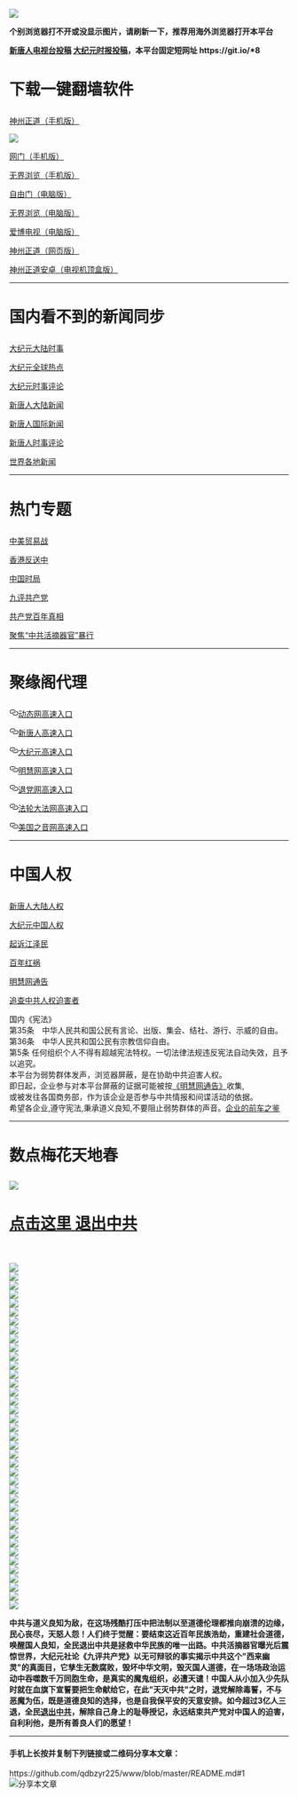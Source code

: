 <a name="1" id="1" target="_blank"></a> <span id="1"></span>
<a name="2" id="2" target="_blank"></a> <span id="2"></span>
<a name="3" id="3" target="_blank"></a> <span id="3"></span>
<a name="4" id="4" target="_blank"></a> <span id="4"></span>
<a name="5" id="5" target="_blank"></a> <span id="5"></span>
<a name="6" id="6" target="_blank"></a> <span id="6"></span>
<a name="7" id="7" target="_blank"></a> <span id="7"></span>
<a name="8" id="8" target="_blank"></a> <span id="8"></span>
<img src="https://raw.githubusercontent.com/qdbzyr225/www/master/t/fq1.jpg"><br>
<p><strong>个别浏览器打不开或没显示图片，请刷新一下，推荐用海外浏览器打开本平台</strong></p>
<p><strong><a href="https://github.com/qdbzyr225/ntdtv/blob/master/gb/contribute.md#1">新唐人电视台投稿</a>  <a href="https://github.com/qdbzyr225/djy/blob/master/gb/about-djy.md#1">大纪元时报投稿</a>，本平台固定短网址 https://git.io/*8</strong></p>

<h1><p><strong>下载一键翻墙软件</strong></p></h1>
<p><a href="https://github.com/SzzdOgate/update/raw/master/extras/SzzdOgate.apk?fldfh2">神州正道（手机版）</a><img src="https://raw.githubusercontent.com/hao369/a/master/benzoutuijian.gif" alt=""></p>
<img src="https://gitlab.com/szzdlab/www/raw/master/t/sz.jpg"><br>
<p><a href="https://gitlab.com/szzdlab/www/raw/master/szzd/oGate.apk?fldfh2">网门（手机版）</a><img src="https://raw.githubusercontent.com/hao369/a/master/benzoutuijian.gif" alt=""></p>
<p><a href="https://gitlab.com/szzdlab/www/raw/master/szzd/um.apk?raw=true">无界浏览（手机版）</a></p>
<p><a href="https://gitlab.com/szzdlab/www/raw/master/szzd/fgp.zip?fldfh2">自由门（电脑版）</a><img src="https://raw.githubusercontent.com/hao369/a/master/benzoutuijian.gif" alt=""></p>
<p><a href="https://gitlab.com/szzdlab/www/raw/master/szzd/u.zip?fldfh2">无界浏览（电脑版）</a><img src="https://raw.githubusercontent.com/hao369/a/master/benzoutuijian.gif" alt=""></p>
<p><a href="https://gitlab.com/szzdlab/www/raw/master/szzd/iPPOTV.zip">爱博电视（电脑版）</a></p>
<p><a href="https://gitlab.com/szzdlab/www/raw/master/szzd/szzdogate.rar?fldfh2">神州正道（网页版）</a></p>
<p><a href="https://gitlab.com/szzdlab/www/raw/master/szzd/SzzdOgateTV.apk?fldfh2">神州正道安卓（电视机顶盒版）</a></p>

<hr>
<h1><p><strong>国内看不到的新闻同步</strong></p></h1>
<p><a target="_blank" href="https://github.com/qdbzyr225/djy/blob/master/gb/nsc413.md?flntdtv#1">大纪元大陆时事</a></p>
<p><a target="_blank" href="https://github.com/qdbzyr225/djy/blob/master/gb/n24hr.md?flntdtv#1">大纪元全球热点</a></p>
<p><a target="_blank" href="https://github.com/qdbzyr225/djy/blob/master/gb/news392.md?flntdtv#1">大纪元时事评论</a></p>
<p><a target="_blank" href="https://github.com/qdbzyr225/ntdtv/blob/master/gb/prog204_1.md?flntdtv#1">新唐人大陆新闻</a></p>
<p><a target="_blank" href="https://github.com/qdbzyr225/ntdtv/blob/master/gb/prog202_1.md?flntdtv#1">新唐人国际新闻</a></p>
<p><a target="_blank" href="https://github.com/qdbzyr225/ntdtv/blob/master/gb/prog207_1.md?flntdtv#1">新唐人时事评论</a></p>
<p><a target="_blank" href="https://github.com/gfw-breaker/banned-news1/blob/master/README.md">世界各地新闻</a></p>
<hr>
<h1><p><strong>热门专题</strong></p></h1>
<p><a target="_blank" href="https://github.com/qdbzyr225/ntdtv/blob/master/gb/prog1745_1.md?flntdtv#1">中美贸易战</a></p>
<p><a target="_blank" href="https://github.com/qdbzyr225/ntdtv/blob/master/gb/prog205_1.md?flntdtv#1">香港反送中</a></p>
<p><a target="_blank" href="https://github.com/qdbzyr225/ntdtv/blob/master/gb/prog1138_1.md?flntdtv#1">中国时局</a></p>
<p><a target="_blank" href="https://github.com/qdbzyr225/djy/blob/master/gb/9p.md?flntdtv#1">九评共产党</a></p>
<p><a target="_blank" href="https://github.com/qdbzyr225/ntdtv/blob/master/gb/prog1647_1.md?flntdtv#1">共产党百年真相</a></p>
<p><a target="_blank" href="https://github.com/qdbzyr225/ntdtv/blob/master/gb/prog447_1.md?flntdtv#1">聚焦“中共活摘器官”暴行</a></p>


<hr><h1><p>聚缘阁代理</p></h1>
<p>
<a id="user-content-动态网高速入口" class="anchor" href="#%E5%8A%A8%E6%80%81%E7%BD%91%E9%AB%98%E9%80%9F%E5%85%A5%E5%8F%A3" aria-hidden="true"><svg class="octicon octicon-link" viewbox="0 0 16 16" version="1.1" width="16" height="16" aria-hidden="true"><path fill-rule="evenodd" d="M4 9h1v1H4c-1.5 0-3-1.69-3-3.5S2.55 3 4 3h4c1.45 0 3 1.69 3 3.5 0 1.41-.91 2.72-2 3.25V8.59c.58-.45 1-1.27 1-2.09C10 5.22 8.98 4 8 4H4c-.98 0-2 1.22-2 2.5S3 9 4 9zm9-3h-1v1h1c1 0 2 1.22 2 2.5S13.98 12 13 12H9c-.98 0-2-1.22-2-2.5 0-.83.42-1.64 1-2.09V6.25c-1.09.53-2 1.84-2 3.25C6 11.31 7.55 13 9 13h4c1.45 0 3-1.69 3-3.5S14.5 6 13 6z"></path></svg></a><a href="http://wer323.c6a.curiousengineer.com/c/bddaw/3552" rel="nofollow">动态网高速入口</a><img src="https://raw.githubusercontent.com/hao369/a/master/jygdl.gif" alt="">
</p>
<p>
<a id="user-content-新唐人高速入口" class="anchor" href="#%E6%96%B0%E5%94%90%E4%BA%BA%E9%AB%98%E9%80%9F%E5%85%A5%E5%8F%A3" aria-hidden="true"><svg class="octicon octicon-link" viewbox="0 0 16 16" version="1.1" width="16" height="16" aria-hidden="true"><path fill-rule="evenodd" d="M4 9h1v1H4c-1.5 0-3-1.69-3-3.5S2.55 3 4 3h4c1.45 0 3 1.69 3 3.5 0 1.41-.91 2.72-2 3.25V8.59c.58-.45 1-1.27 1-2.09C10 5.22 8.98 4 8 4H4c-.98 0-2 1.22-2 2.5S3 9 4 9zm9-3h-1v1h1c1 0 2 1.22 2 2.5S13.98 12 13 12H9c-.98 0-2-1.22-2-2.5 0-.83.42-1.64 1-2.09V6.25c-1.09.53-2 1.84-2 3.25C6 11.31 7.55 13 9 13h4c1.45 0 3-1.69 3-3.5S14.5 6 13 6z"></path></svg></a><a href="http://wer323.c6a.curiousengineer.com/c/bddaw/5" rel="nofollow">新唐人高速入口</a>
</p>
<p>
<a id="user-content-大纪元高速入口" class="anchor" href="#%E5%A4%A7%E7%BA%AA%E5%85%83%E9%AB%98%E9%80%9F%E5%85%A5%E5%8F%A3" aria-hidden="true"><svg class="octicon octicon-link" viewbox="0 0 16 16" version="1.1" width="16" height="16" aria-hidden="true"><path fill-rule="evenodd" d="M4 9h1v1H4c-1.5 0-3-1.69-3-3.5S2.55 3 4 3h4c1.45 0 3 1.69 3 3.5 0 1.41-.91 2.72-2 3.25V8.59c.58-.45 1-1.27 1-2.09C10 5.22 8.98 4 8 4H4c-.98 0-2 1.22-2 2.5S3 9 4 9zm9-3h-1v1h1c1 0 2 1.22 2 2.5S13.98 12 13 12H9c-.98 0-2-1.22-2-2.5 0-.83.42-1.64 1-2.09V6.25c-1.09.53-2 1.84-2 3.25C6 11.31 7.55 13 9 13h4c1.45 0 3-1.69 3-3.5S14.5 6 13 6z"></path></svg></a><a href="http://wer323.c6a.curiousengineer.com/c/bddaw/7" rel="nofollow">大纪元高速入口</a>
</p>
<p>
<a id="user-content-明慧网高速入口" class="anchor" href="#%E6%98%8E%E6%85%A7%E7%BD%91%E9%AB%98%E9%80%9F%E5%85%A5%E5%8F%A3" aria-hidden="true"><svg class="octicon octicon-link" viewbox="0 0 16 16" version="1.1" width="16" height="16" aria-hidden="true"><path fill-rule="evenodd" d="M4 9h1v1H4c-1.5 0-3-1.69-3-3.5S2.55 3 4 3h4c1.45 0 3 1.69 3 3.5 0 1.41-.91 2.72-2 3.25V8.59c.58-.45 1-1.27 1-2.09C10 5.22 8.98 4 8 4H4c-.98 0-2 1.22-2 2.5S3 9 4 9zm9-3h-1v1h1c1 0 2 1.22 2 2.5S13.98 12 13 12H9c-.98 0-2-1.22-2-2.5 0-.83.42-1.64 1-2.09V6.25c-1.09.53-2 1.84-2 3.25C6 11.31 7.55 13 9 13h4c1.45 0 3-1.69 3-3.5S14.5 6 13 6z"></path></svg></a><a href="http://wer323.c6a.curiousengineer.com/c/bddaw/3" rel="nofollow">明慧网高速入口</a>
</p>
<p>
<a id="user-content-退党网高速入口" class="anchor" href="#%E9%80%80%E5%85%9A%E7%BD%91%E9%AB%98%E9%80%9F%E5%85%A5%E5%8F%A3" aria-hidden="true"><svg class="octicon octicon-link" viewbox="0 0 16 16" version="1.1" width="16" height="16" aria-hidden="true"><path fill-rule="evenodd" d="M4 9h1v1H4c-1.5 0-3-1.69-3-3.5S2.55 3 4 3h4c1.45 0 3 1.69 3 3.5 0 1.41-.91 2.72-2 3.25V8.59c.58-.45 1-1.27 1-2.09C10 5.22 8.98 4 8 4H4c-.98 0-2 1.22-2 2.5S3 9 4 9zm9-3h-1v1h1c1 0 2 1.22 2 2.5S13.98 12 13 12H9c-.98 0-2-1.22-2-2.5 0-.83.42-1.64 1-2.09V6.25c-1.09.53-2 1.84-2 3.25C6 11.31 7.55 13 9 13h4c1.45 0 3-1.69 3-3.5S14.5 6 13 6z"></path></svg></a><a href="http://wer323.c6a.curiousengineer.com/c/bddaw/8" rel="nofollow">退党网高速入口</a>
</p>
<p>
<a id="user-content-法轮大法网高速入口" class="anchor" href="#%E6%B3%95%E8%BD%AE%E5%A4%A7%E6%B3%95%E7%BD%91%E9%AB%98%E9%80%9F%E5%85%A5%E5%8F%A3" aria-hidden="true"><svg class="octicon octicon-link" viewbox="0 0 16 16" version="1.1" width="16" height="16" aria-hidden="true"><path fill-rule="evenodd" d="M4 9h1v1H4c-1.5 0-3-1.69-3-3.5S2.55 3 4 3h4c1.45 0 3 1.69 3 3.5 0 1.41-.91 2.72-2 3.25V8.59c.58-.45 1-1.27 1-2.09C10 5.22 8.98 4 8 4H4c-.98 0-2 1.22-2 2.5S3 9 4 9zm9-3h-1v1h1c1 0 2 1.22 2 2.5S13.98 12 13 12H9c-.98 0-2-1.22-2-2.5 0-.83.42-1.64 1-2.09V6.25c-1.09.53-2 1.84-2 3.25C6 11.31 7.55 13 9 13h4c1.45 0 3-1.69 3-3.5S14.5 6 13 6z"></path></svg></a><a href="http://wer323.c6a.curiousengineer.com/c/bddaw/15" rel="nofollow">法轮大法网高速入口</a>
</p>
<p>
<a id="user-content-美国之音网高速入口" class="anchor" href="#%E7%BE%8E%E5%9B%BD%E4%B9%8B%E9%9F%B3%E7%BD%91%E9%AB%98%E9%80%9F%E5%85%A5%E5%8F%A3" aria-hidden="true"><svg class="octicon octicon-link" viewbox="0 0 16 16" version="1.1" width="16" height="16" aria-hidden="true"><path fill-rule="evenodd" d="M4 9h1v1H4c-1.5 0-3-1.69-3-3.5S2.55 3 4 3h4c1.45 0 3 1.69 3 3.5 0 1.41-.91 2.72-2 3.25V8.59c.58-.45 1-1.27 1-2.09C10 5.22 8.98 4 8 4H4c-.98 0-2 1.22-2 2.5S3 9 4 9zm9-3h-1v1h1c1 0 2 1.22 2 2.5S13.98 12 13 12H9c-.98 0-2-1.22-2-2.5 0-.83.42-1.64 1-2.09V6.25c-1.09.53-2 1.84-2 3.25C6 11.31 7.55 13 9 13h4c1.45 0 3-1.69 3-3.5S14.5 6 13 6z"></path></svg></a><a href="http://wer323.c6a.curiousengineer.com/c/bddaw/18" rel="nofollow">美国之音网高速入口</a>
</p>
<hr>
<h1><p><strong>中国人权</strong></p></h1>
<p><a target="_blank" href="https://github.com/qdbzyr225/ntdtv/blob/master/gb/prog1135_1.md?fldfqdbzyr225#1">新唐人大陆人权</a></p>
<p><a target="_blank" href="https://github.com/qdbzyr225/djy/blob/master/gb/ncid278.md?fldfqdbzyr225#1">大纪元中国人权</a></p>
<p><a target="_blank" href="https://github.com/qdbzyr225/djy/blob/master/gb/nf6123.md?fldfqdbzyr225#1">起诉江泽民</a></p>
<p><a target="_blank" href="https://github.com/qdbzyr225/ntdtv/blob/master/gb/prog1704_1.md?fldfqdbzyr225#1">百年红祸</a></p>
<p><a href="https://github.com/qdbzyr225/djy/blob/master/gb/mh/mhtg.md#1">明慧网通告</a></p>
<p><a target="_blank" href="https://github.com/qdbzyr225/ntdtv/blob/master/gb/prog422209_1.md?fldfqdbzyr225#1">追查中共人权迫害者</a></p>
国内《宪法》<br>
第35条　中华人民共和国公民有言论、出版、集会、结社、游行、示威的自由。<br>
第36条　中华人民共和国公民有宗教信仰自由。<br>
第5条  任何组织个人不得有超越宪法特权。一切法律法规违反宪法自动失效，且予以追究。<br>
本平台为弱势群体发声，浏览器屏蔽，是在协助中共迫害人权。<br>
即日起，企业参与对本平台屏蔽的证据可能被按<a target="_blank" href="https://github.com/qdbzyr225/djy/blob/master/gb/mh/mhtg.md?fldfqdbzyr225#1">《明慧网通告》</a>收集,<br>
或被发往各国商务部，作为该企业是否参与中共情报和间谍活动的依据。<br>
希望各企业,遵守宪法,秉承道义良知,不要阻止弱势群体的声音。<a target="_blank" href="https://github.com/qdbzyr225/djy/blob/master/gb/rq.md?fldfqdbzyr225#1">企业的前车之鉴</a>
<hr>
<h1><p><strong>数点梅花天地春</strong></p></h1>
<img src="https://raw.githubusercontent.com/qdbzyr225/www/master/t/01.jpg">
<h1><strong><a href="https://s3-us-west-1.amazonaws.com/ogaten/show.htm?ogQuit.aspx&from=852" rel="nofollow">点击这里 退出中共</a></strong></h1><br>
<br>
<a name="9" id="9" target="_blank"></a> <span id="9"></span>
<img src="https://raw.githubusercontent.com/qdbzyr225/www/master/t/03.jpg"><br>
<img src="https://raw.githubusercontent.com/qdbzyr225/www/master/t/04.jpg"><br>
<img src="https://raw.githubusercontent.com/qdbzyr225/www/master/t/06.jpg"><br>
<img src="https://raw.githubusercontent.com/qdbzyr225/www/master/t/07.jpg"><br>
<img src="https://raw.githubusercontent.com/qdbzyr225/www/master/t/10.jpg"><br>
<img src="https://raw.githubusercontent.com/qdbzyr225/www/master/t/11.jpg"><br>
<img src="https://raw.githubusercontent.com/qdbzyr225/www/master/t/12.jpg"><br>
<img src="https://raw.githubusercontent.com/qdbzyr225/www/master/t/13.jpg"><br>
<img src="https://raw.githubusercontent.com/qdbzyr225/www/master/t/14.jpg"><br>
<img src="https://raw.githubusercontent.com/qdbzyr225/www/master/t/15.jpg"><br>
<img src="https://raw.githubusercontent.com/qdbzyr225/www/master/t/16.jpg"><br>
<img src="https://raw.githubusercontent.com/qdbzyr225/www/master/t/17.jpg"><br>
<img src="https://raw.githubusercontent.com/qdbzyr225/www/master/t/18.jpg"><br>
<img src="https://raw.githubusercontent.com/qdbzyr225/www/master/t/19.jpg"><br>
<img src="https://raw.githubusercontent.com/qdbzyr225/www/master/t/20.jpg"><br>
<img src="https://raw.githubusercontent.com/qdbzyr225/www/master/t/21.jpg"><br>
<img src="https://raw.githubusercontent.com/qdbzyr225/www/master/t/22.jpg"><br>
<img src="https://raw.githubusercontent.com/qdbzyr225/www/master/t/23.jpg"><br>
<img src="https://raw.githubusercontent.com/qdbzyr225/www/master/t/24.jpg"><br>
<img src="https://raw.githubusercontent.com/qdbzyr225/www/master/t/25.jpg"><br>
<img src="https://raw.githubusercontent.com/qdbzyr225/www/master/t/26.jpg"><br>
<img src="https://raw.githubusercontent.com/qdbzyr225/www/master/t/27.jpg"><br>
<img src="https://raw.githubusercontent.com/qdbzyr225/www/master/t/28.jpg"><br>
<img src="https://raw.githubusercontent.com/qdbzyr225/www/master/t/29.jpg"><br>
<img src="https://raw.githubusercontent.com/qdbzyr225/www/master/t/30.jpg"><br>
<img src="https://raw.githubusercontent.com/qdbzyr225/www/master/t/31.jpg"><br>
<img src="https://raw.githubusercontent.com/qdbzyr225/www/master/t/32.jpg"><br>
<img src="https://raw.githubusercontent.com/qdbzyr225/www/master/t/33.jpg"><br>
<img src="https://raw.githubusercontent.com/qdbzyr225/www/master/t/34.jpg"><br>
<img src="https://raw.githubusercontent.com/qdbzyr225/www/master/t/35.jpg"><br>
<img src="https://raw.githubusercontent.com/qdbzyr225/www/master/t/36.jpg"><br>
<img src="https://raw.githubusercontent.com/qdbzyr225/www/master/t/37.jpg"><br>
<img src="https://raw.githubusercontent.com/qdbzyr225/www/master/t/38.jpg"><br>
<img src="https://raw.githubusercontent.com/qdbzyr225/www/master/t/39.jpg"><br>
<img src="https://raw.githubusercontent.com/qdbzyr225/www/master/t/40.jpg"><br>
<img src="https://raw.githubusercontent.com/qdbzyr225/www/master/t/41.jpg"><br>
<img src="https://raw.githubusercontent.com/qdbzyr225/www/master/t/42.jpg"><br>
<img src="https://raw.githubusercontent.com/qdbzyr225/www/master/t/43.jpg"><br>
<img src="https://raw.githubusercontent.com/qdbzyr225/www/master/t/44.jpg"><br>
<p><p><strong>中共与道义良知为敌，在这场残酷打压中把法制以至道德伦理都推向崩溃的边缘，民心丧尽，天怒人怨！人们终于觉醒：要结束这近百年民族浩劫，重建社会道德，唤醒国人良知，全民退出中共是拯救中华民族的唯一出路。中共活摘器官曝光后震惊世界，大纪元社论《九评共产党》以无可辩驳的事实揭示中共这个"西来幽灵"的真面目，它孳生无数腐败，毁坏中华文明，毁灭国人道德，在一场场政治运动中吞噬数千万同胞生命，是真实的魔鬼组织，必遭天谴！中国人从小加入少先队时就在血旗下宣誓要把生命献给它，在此"天灭中共"之时，退党解除毒誓，不与恶魔为伍，既是道德良知的选择，也是自我保平安的天意安排。如今超过3亿人三退，全民<a href="https://s3-us-west-1.amazonaws.com/ogaten/show.htm?ogQuit.aspx&from=852" rel="nofollow">退出中共</a>，解除自己身上的耻辱授记，永远结束共产党对中国人的迫害，自利利他，是所有善良人们的愿望！</strong></p></p>
<hr>
<h4>手机上长按并复制下列链接或二维码分享本文章：</h4>https://github.com/qdbzyr225/www/blob/master/README.md#1<br><img src="http://d1p1.ip.zn2.us/v.php?action=qrcode&url=https://github.com/qdbzyr225/www/blob/master/README.md%231" title="分享本文章"></img

